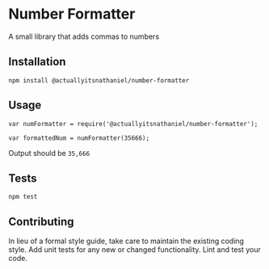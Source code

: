 # Number Formatter

A small library that adds commas to numbers

## Installation

`npm install @actuallyitsnathaniel/number-formatter`

## Usage

    var numFormatter = require('@actuallyitsnathaniel/number-formatter');

    var formattedNum = numFormatter(35666);

Output should be `35,666`

## Tests

`npm test`

## Contributing

In lieu of a formal style guide, take care to maintain the existing coding style. Add unit tests for any new or changed functionality. Lint and test your code.
